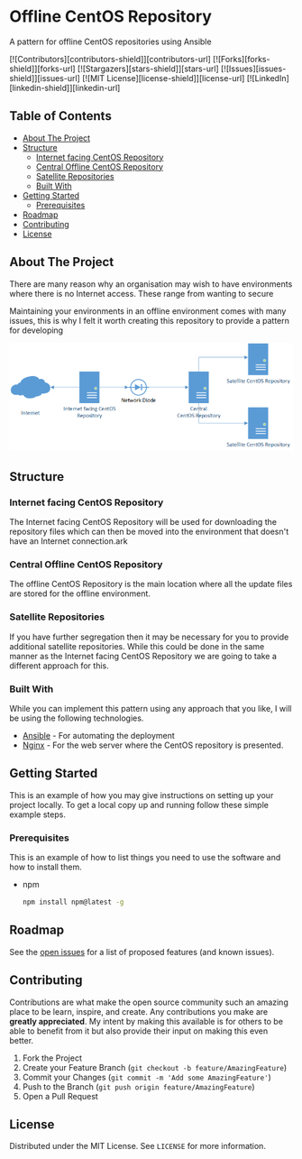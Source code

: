 <!-- omit in toc -->
# Offline CentOS Repository

A pattern for offline CentOS repositories using Ansible

<!-- PROJECT SHIELDS -->
<!--
*** I'm using markdown "reference style" links for readability.
*** Reference links are enclosed in brackets [ ] instead of parentheses ( ).
*** See the bottom of this document for the declaration of the reference variables
*** for contributors-url, forks-url, etc. This is an optional, concise syntax you may use.
*** https://www.markdownguide.org/basic-syntax/#reference-style-links
-->
[![Contributors][contributors-shield]][contributors-url]
[![Forks][forks-shield]][forks-url]
[![Stargazers][stars-shield]][stars-url]
[![Issues][issues-shield]][issues-url]
[![MIT License][license-shield]][license-url]
[![LinkedIn][linkedin-shield]][linkedin-url]

<!-- TABLE OF CONTENTS -->
## Table of Contents <!-- omit in toc -->

- [About The Project](#about-the-project)
- [Structure](#structure)
  - [Internet facing CentOS Repository](#internet-facing-centos-repository)
  - [Central Offline CentOS Repository](#central-offline-centos-repository)
  - [Satellite Repositories](#satellite-repositories)
  - [Built With](#built-with)
- [Getting Started](#getting-started)
  - [Prerequisites](#prerequisites)
- [Roadmap](#roadmap)
- [Contributing](#contributing)
- [License](#license)

<!-- ABOUT THE PROJECT -->
## About The Project

There are many reason why an organisation may wish to have environments where there is no Internet access. These range from wanting to secure

Maintaining your environments in an offline environment comes with many issues, this is why I felt it worth creating this repository to provide a pattern for developing 

![Diagram of structure](images/end-to-end.png "Diagram of structure")

## Structure

<!-- INTERNET FACING CENTOS REPOSITORY -->
### Internet facing CentOS Repository

The Internet facing CentOS Repository will be used for downloading the repository files which can then be moved into the environment that doesn't have an Internet connection.ark

<!-- CENTRAL OFFLINE CENTOS REPOSITORY -->
### Central Offline CentOS Repository

The offline CentOS Repository is the main location where all the update files are stored for the offline environment.

<!-- SATELLITE REPOSITORIES -->
### Satellite Repositories

If you have further segregation then it may be necessary for you to provide additional satellite repositories. While this could be done in the same manner as the Internet facing CentOS Repository we are going to take a different approach for this.

### Built With

While you can implement this pattern using any approach that you like, I will be using the following technologies.

- [Ansible](https://ansible.com) - For automating the deployment
- [Nginx](https://www.nginx.com) - For the web server where the CentOS repository is presented.

<!-- GETTING STARTED -->
## Getting Started

This is an example of how you may give instructions on setting up your project locally.
To get a local copy up and running follow these simple example steps.

### Prerequisites

This is an example of how to list things you need to use the software and how to install them.
* npm
  ```sh
  npm install npm@latest -g
  ```

<!-- ROADMAP -->
## Roadmap

See the [open issues](https://github.com/othneildrew/Best-README-Template/issues) for a list of proposed features (and known issues).

<!-- CONTRIBUTING -->
## Contributing

Contributions are what make the open source community such an amazing place to be learn, inspire, and create. Any contributions you make are **greatly appreciated**. My intent by making this available is for others to be able to benefit from it but also provide their input on making this even better.

1. Fork the Project
2. Create your Feature Branch (`git checkout -b feature/AmazingFeature`)
3. Commit your Changes (`git commit -m 'Add some AmazingFeature'`)
4. Push to the Branch (`git push origin feature/AmazingFeature`)
5. Open a Pull Request

<!-- LICENSE -->
## License

Distributed under the MIT License. See `LICENSE` for more information.

<!-- CONTACT -->
<!--## Contact

Your Name - [@your_twitter](https://twitter.com/your_username) - email@example.com

Project Link: [https://github.com/your_username/repo_name](https://github.com/your_username/repo_name) -->
